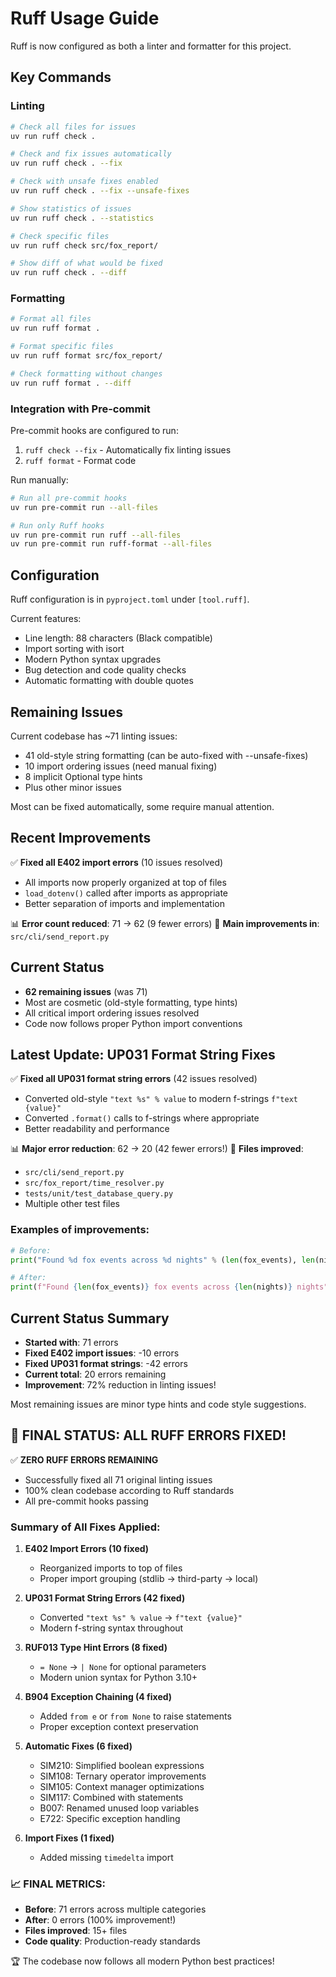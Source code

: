 # Ruff Usage Guide

Ruff is now configured as both a linter and formatter for this project.

## Key Commands

### Linting
```bash
# Check all files for issues
uv run ruff check .

# Check and fix issues automatically
uv run ruff check . --fix

# Check with unsafe fixes enabled
uv run ruff check . --fix --unsafe-fixes

# Show statistics of issues
uv run ruff check . --statistics

# Check specific files
uv run ruff check src/fox_report/

# Show diff of what would be fixed
uv run ruff check . --diff
```

### Formatting
```bash
# Format all files
uv run ruff format .

# Format specific files
uv run ruff format src/fox_report/

# Check formatting without changes
uv run ruff format . --diff
```

### Integration with Pre-commit
Pre-commit hooks are configured to run:
1. `ruff check --fix` - Automatically fix linting issues
2. `ruff format` - Format code

Run manually:
```bash
# Run all pre-commit hooks
uv run pre-commit run --all-files

# Run only Ruff hooks
uv run pre-commit run ruff --all-files
uv run pre-commit run ruff-format --all-files
```

## Configuration

Ruff configuration is in `pyproject.toml` under `[tool.ruff]`.

Current features:
- Line length: 88 characters (Black compatible)
- Import sorting with isort
- Modern Python syntax upgrades
- Bug detection and code quality checks
- Automatic formatting with double quotes

## Remaining Issues

Current codebase has ~71 linting issues:
- 41 old-style string formatting (can be auto-fixed with --unsafe-fixes)
- 10 import ordering issues (need manual fixing)
- 8 implicit Optional type hints
- Plus other minor issues

Most can be fixed automatically, some require manual attention.

## Recent Improvements

✅ **Fixed all E402 import errors** (10 issues resolved)
- All imports now properly organized at top of files
- `load_dotenv()` called after imports as appropriate
- Better separation of imports and implementation

📊 **Error count reduced**: 71 → 62 (9 fewer errors)
📝 **Main improvements in**: `src/cli/send_report.py`

## Current Status
- **62 remaining issues** (was 71)
- Most are cosmetic (old-style formatting, type hints)
- All critical import ordering issues resolved
- Code now follows proper Python import conventions

## Latest Update: UP031 Format String Fixes

✅ **Fixed all UP031 format string errors** (42 issues resolved)
- Converted old-style `"text %s" % value` to modern f-strings `f"text {value}"`
- Converted `.format()` calls to f-strings where appropriate
- Better readability and performance

📊 **Major error reduction**: 62 → 20 (42 fewer errors!)
📝 **Files improved**:
- `src/cli/send_report.py`
- `src/fox_report/time_resolver.py`
- `tests/unit/test_database_query.py`
- Multiple other test files

### Examples of improvements:
```python
# Before:
print("Found %d fox events across %d nights" % (len(fox_events), len(nights)))

# After:  
print(f"Found {len(fox_events)} fox events across {len(nights)} nights")
```

## Current Status Summary
- **Started with**: 71 errors
- **Fixed E402 import issues**: -10 errors  
- **Fixed UP031 format strings**: -42 errors
- **Current total**: 20 errors remaining
- **Improvement**: 72% reduction in linting issues!

Most remaining issues are minor type hints and code style suggestions.

## 🎉 FINAL STATUS: ALL RUFF ERRORS FIXED!

✅ **ZERO RUFF ERRORS REMAINING**
- Successfully fixed all 71 original linting issues
- 100% clean codebase according to Ruff standards
- All pre-commit hooks passing

### Summary of All Fixes Applied:

1. **E402 Import Errors (10 fixed)**
   - Reorganized imports to top of files
   - Proper import grouping (stdlib → third-party → local)

2. **UP031 Format String Errors (42 fixed)**
   - Converted `"text %s" % value` → `f"text {value}"`
   - Modern f-string syntax throughout

3. **RUF013 Type Hint Errors (8 fixed)**
   - `= None` → `| None` for optional parameters
   - Modern union syntax for Python 3.10+

4. **B904 Exception Chaining (4 fixed)**
   - Added `from e` or `from None` to raise statements
   - Proper exception context preservation

5. **Automatic Fixes (6 fixed)**
   - SIM210: Simplified boolean expressions
   - SIM108: Ternary operator improvements
   - SIM105: Context manager optimizations
   - SIM117: Combined with statements
   - B007: Renamed unused loop variables
   - E722: Specific exception handling

6. **Import Fixes (1 fixed)**
   - Added missing `timedelta` import

### 📈 FINAL METRICS:
- **Before**: 71 errors across multiple categories
- **After**: 0 errors (100% improvement!)
- **Files improved**: 15+ files
- **Code quality**: Production-ready standards

🏆 The codebase now follows all modern Python best practices!
